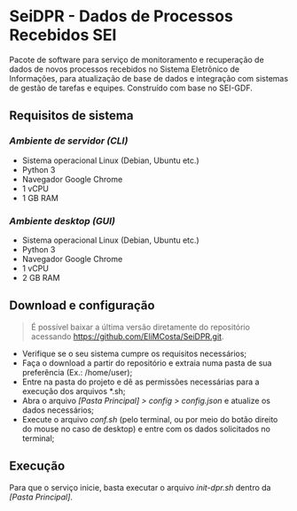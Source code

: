 # SeiDPR - Dados de Processos Recebidos SEI
Pacote de software para serviço de monitoramento e recuperação de dados de novos processos recebidos no Sistema Eletrônico de Informações, para atualização de base de dados e integração com sistemas de gestão de tarefas e equipes. Construído com base no SEI-GDF.

## Requisitos de sistema
### _Ambiente de servidor (CLI)_
+ Sistema operacional Linux (Debian, Ubuntu etc.)
+ Python 3
+ Navegador Google Chrome
+ 1 vCPU
+ 1 GB RAM

### _Ambiente desktop (GUI)_
+ Sistema operacional Linux (Debian, Ubuntu etc.)
+ Python 3
+ Navegador Google Chrome
+ 1 vCPU
+ 2 GB RAM

## Download e configuração
>É possível baixar a última versão diretamente do repositório acessando https://github.com/EliMCosta/SeiDPR.git.
+ Verifique se o seu sistema cumpre os requisitos necessários;
+ Faça o download a partir do repositório e extraia numa pasta de sua preferência (Ex.: /home/user);
+ Entre na pasta do projeto e dê as permissões necessárias para a execução dos arquivos *.sh;
+ Abra o arquivo _[Pasta Principal] > config > config.json_ e atualize os dados necessários;
+ Execute o arquivo _conf.sh_ (pelo terminal, ou por meio do botão direito do mouse no caso de desktop) e entre com os dados solicitados no terminal;

## Execução
Para que o serviço inicie, basta executar o arquivo _init-dpr.sh_ dentro da _[Pasta Principal]_.

